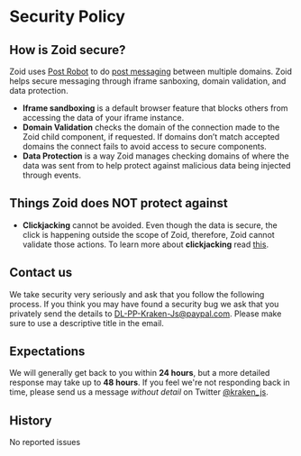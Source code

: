 # Security Policy
## How is Zoid secure?
Zoid uses [Post Robot](https://github.com/krakenjs/post-robot) to do [post messaging](https://developer.mozilla.org/en-US/docs/Web/API/Window/postMessage) between multiple domains.
Zoid helps secure messaging through iframe sanboxing, domain validation, and data protection.
- __Iframe sandboxing__ is a default browser feature that blocks others from accessing the data of your iframe instance. 
- __Domain Validation__ checks the domain of the connection made to the Zoid child component, if requested. If domains don’t match accepted domains the connect fails to avoid access to secure components.
- __Data Protection__ is a way Zoid manages checking domains of where the data was sent from to help protect against malicious data being injected through events.

## Things Zoid does NOT protect against
- __Clickjacking__ cannot be avoided. Even though the data is secure, the click is happening outside the scope of Zoid, therefore, Zoid cannot validate those actions. To learn more about __clickjacking__ read [this](https://en.wikipedia.org/wiki/Clickjacking).

## Contact us
We take security very seriously and ask that you follow the following process.
If you think you may have found a security bug we ask that you privately send the details to DL-PP-Kraken-Js@paypal.com. Please make sure to use a descriptive title in the email.


## Expectations
We will generally get back to you within **24 hours**, but a more detailed response may take up to **48 hours**. If you feel we're not responding back in time, please send us a message *without detail* on Twitter [@kraken_js](https://twitter.com/kraken_js).


## History
No reported issues
